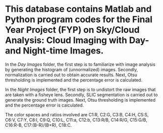 # This database contains Matlab and Python program codes for the Final Year Project (FYP) on Sky/Cloud Analysis: Cloud Imaging with Day- and Night-time Images.

In the *Day Images* folder, the first step is to familiarize with image analysis by generating the histogram of (unnormalized) images. Secondly, normalization is carried out to obtain accurate results. Next, Otsu thresholding is implemented and the percentage error is calculated.

In the *Night Images* folder, the first step is to undistort the raw images that are taken with a fisheye lens. Secondly, SLIC segmentation is carried out to generate the ground truth images. Next, Otsu thresholding is implemented and the percentage error is calculated.

The color spaces and ratios involved are C1:R, C2:G, C3:B, C4:H, C5:S, C6:V, C7:Y, C8:I, C9:Q, C10:L, C11:a, C12:b, C13:R/B, C14:R/G, C15:G/B, C16:R-B, C17:(B-R)/(B+R), C18:C.
